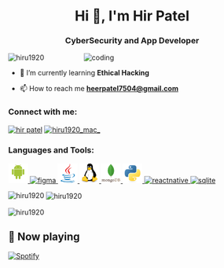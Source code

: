 <h1 align="center">Hi 👋, I'm Hir Patel</h1>
<h3 align="center">CyberSecurity and App Developer</h3>
<img align="right" alt="coding"width="350"src="https://media.giphy.com/media/77rvjVcaJr1BgKSXtR/giphy.gif">
<p align="left"> <img src="https://komarev.com/ghpvc/?username=hiru1920&label=Profile%20views&color=0e75b6&style=flat" alt="hiru1920" /> </p>

</a> </p>

- 🌱 I’m currently learning **Ethical Hacking**

- 📫 How to reach me **heerpatel7504@gmail.com**

<h3 align="left">Connect with me:</h3>
<p align="left">
<a href="https://linkedin.com/in/hir patel" target="blank"><img align="center" src="https://raw.githubusercontent.com/rahuldkjain/github-profile-readme-generator/master/src/images/icons/Social/linked-in-alt.svg" alt="hir patel" height="30" width="40" /></a>
<a href="https://instagram.com/hiru1920_mac_" target="blank"><img align="center" src="https://raw.githubusercontent.com/rahuldkjain/github-profile-readme-generator/master/src/images/icons/Social/instagram.svg" alt="hiru1920_mac_" height="30" width="40" /></a>
</p>

<h3 align="left">Languages and Tools:</h3>
<p align="left"> <a href="https://developer.android.com" target="_blank" rel="noreferrer"> <img src="https://raw.githubusercontent.com/devicons/devicon/master/icons/android/android-original-wordmark.svg" alt="android" width="40" height="40"/> </a> <a href="https://www.figma.com/" target="_blank" rel="noreferrer"> <img src="https://www.vectorlogo.zone/logos/figma/figma-icon.svg" alt="figma" width="40" height="40"/> </a> <a href="https://www.java.com" target="_blank" rel="noreferrer"> <img src="https://raw.githubusercontent.com/devicons/devicon/master/icons/java/java-original.svg" alt="java" width="40" height="40"/> </a> <a href="https://www.linux.org/" target="_blank" rel="noreferrer"> <img src="https://raw.githubusercontent.com/devicons/devicon/master/icons/linux/linux-original.svg" alt="linux" width="40" height="40"/> </a> <a href="https://www.mongodb.com/" target="_blank" rel="noreferrer"> <img src="https://raw.githubusercontent.com/devicons/devicon/master/icons/mongodb/mongodb-original-wordmark.svg" alt="mongodb" width="40" height="40"/> </a> <a href="https://www.python.org" target="_blank" rel="noreferrer"> <img src="https://raw.githubusercontent.com/devicons/devicon/master/icons/python/python-original.svg" alt="python" width="40" height="40"/> </a> <a href="https://reactnative.dev/" target="_blank" rel="noreferrer"> <img src="https://reactnative.dev/img/header_logo.svg" alt="reactnative" width="40" height="40"/> </a> <a href="https://www.sqlite.org/" target="_blank" rel="noreferrer"> <img src="https://www.vectorlogo.zone/logos/sqlite/sqlite-icon.svg" alt="sqlite" width="40" height="40"/> </a> </p>

<p><img align="left" src="https://github-readme-stats.vercel.app/api/top-langs?username=hiru1920&show_icons=true&locale=en&layout=compact" alt="hiru1920" /></p>

<p>&nbsp;<img align="center" src="https://github-readme-stats.vercel.app/api?username=hiru1920&show_icons=true&locale=en" alt="hiru1920" /></p>

<p><img align="center" src="https://github-readme-streak-stats.herokuapp.com/?user=hiru1920&" alt="hiru1920" /></p>

## 🎵 Now playing
[![Spotify](https://spotify-readme-3s61yj059-xditya.vercel.app/api/spotify)](https://open.spotify.com/user/31zegvyskshoqgjww7eggcv2zkhq?si=btkH_Xr2ROSyrgU7uVYhoA&utm_source=copy-link)
